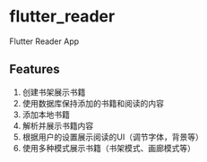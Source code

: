 # flutter_reader

Flutter Reader App

## Features
1. 创建书架展示书籍
2. 使用数据库保持添加的书籍和阅读的内容
3. 添加本地书籍
4. 解析并展示书籍内容
5. 根据用户的设置展示阅读的UI（调节字体，背景等）
6. 使用多种模式展示书籍（书架模式、画廊模式等）
